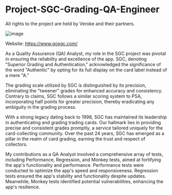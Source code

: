 # Project-SGC-Grading-QA-Engineer
All rights to the project are held by Veroke and their partners.

![image](https://github.com/user-attachments/assets/f5d1c097-33f4-4525-be6c-a9b18956cde8)


Website: https://www.gosgc.com/

As a Quality Assurance (QA) Analyst, my role in the SGC project was pivotal in ensuring the reliability and excellence of the app. SGC, denoting "Superior Grading and Authentication," acknowledged the significance of the word "Authentic" by opting for its full display on the card label instead of a mere "A."

The grading scale utilized by SGC is distinguished by its precision, eliminating the "tweener" grades for enhanced accuracy and consistency. Contrary to claims, SGC follows a similar scoring system to PSA, incorporating half points for greater precision, thereby eradicating any ambiguity in the grading process.

With a strong legacy dating back to 1998, SGC has maintained its leadership in authenticating and grading trading cards. Our hallmark lies in providing precise and consistent grades promptly, a service tailored uniquely for the card-collecting community. Over the past 24 years, SGC has emerged as a pillar in the realm of card grading, earning the trust and respect of collectors.

My contributions as a QA Analyst involved a comprehensive array of tests, including Performance, Regression, and Monkey tests, aimed at fortifying the app's functionality and performance. Performance tests were conducted to optimize the app's speed and responsiveness. Regression tests ensured the app's stability and functionality despite updates. Meanwhile, Monkey tests identified potential vulnerabilities, enhancing the app's resilience.
